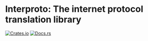 # Interproto: The internet protocol translation library
[![Crates.io](https://img.shields.io/crates/v/interproto)](https://crates.io/crates/interproto)
[![Docs.rs](https://docs.rs/interproto/badge.svg)](https://docs.rs/interproto)